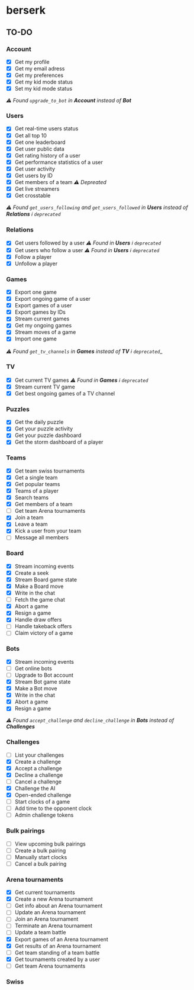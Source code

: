# berserk
## TO-DO
### Account
- [x] Get my profile
- [x] Get my email adress
- [x] Get my preferences
- [x] Get my kid mode status
- [x] Set my kid mode status

_:warning: Found `upgrade_to_bot` in **Account** instead of **Bot**_

### Users
- [x] Get real-time users status
- [x] Get all top 10
- [x] Get one leaderboard
- [x] Get user public data
- [x] Get rating history of a user
- [x] Get performance statistics of a user
- [x] Get user activity
- [x] Get users by ID
- [x] Get members of a team *:warning: Depreated*
- [x] Get live streamers
- [x] Get crosstable

_:warning: Found `get_users_following` and `get_users_followed` in **Users** instead of **Relations** :information_source: `deprecated`_

### Relations
- [x] Get users followed by a user _:warning: Found in **Users** :information_source: `deprecated`_
- [x] Get users who follow a user _:warning: Found in **Users** :information_source: `deprecated`_
- [x] Follow a player
- [x] Unfollow a player

### Games
- [x] Export one game
- [x] Export ongoing game of a user
- [x] Export games of a user
- [x] Export games by IDs
- [x] Stream current games
- [x] Get my ongoing games
- [x] Stream moves of a game
- [x] Import one game

_:warning: Found `get_tv_channels` in **Games** instead of **TV** :information_source: `deprecated`__

### TV
- [x] Get current TV games _:warning: Found in **Games** :information_source: `deprecated`_
- [x] Stream current TV game
- [x] Get best ongoing games of a TV channel

### Puzzles
- [x] Get the daily puzzle
- [x] Get your puzzle activity
- [x] Get your puzzle dashboard
- [x] Get the storm dashboard of a player

### Teams
- [x] Get team swiss tournaments
- [x] Get a single team
- [x] Get popular teams
- [x] Teams of a player
- [x] Search teams
- [x] Get members of a team
- [ ] Get team Arena tournaments
- [x] Join a team
- [x] Leave a team
- [x] Kick a user from your team
- [ ] Message all members

### Board
- [x] Stream incoming events
- [x] Create a seek
- [x] Stream Board game state
- [x] Make a Board move
- [x] Write in the chat
- [ ] Fetch the game chat
- [x] Abort a game
- [x] Resign a game
- [x] Handle draw offers
- [ ] Handle takeback offers
- [ ] Claim victory of a game

### Bots
- [x] Stream incoming events
- [ ] Get online bots
- [ ] Upgrade to Bot account
- [x] Stream Bot game state
- [x] Make a Bot move
- [x] Write in the chat
- [x] Abort a game
- [x] Resign a game

_:warning: Found `accept_challenge` and `decline_challenge` in **Bots** instead of **Challenges**_

### Challenges
- [ ] List your challenges
- [x] Create a challenge
- [x] Accept a challenge
- [x] Decline a challenge
- [ ] Cancel a challenge
- [x] Challenge the AI
- [x] Open-ended challenge
- [ ] Start clocks of a game
- [ ] Add time to the opponent clock
- [ ] Admin challenge tokens

### Bulk pairings
- [ ] View upcoming bulk pairings
- [ ] Create a bulk pairing
- [ ] Manually start clocks
- [ ] Cancel a bulk pairing

### Arena tournaments
- [x] Get current tournaments
- [x] Create a new Arena tournament
- [ ] Get info about an Arena tournament
- [ ] Update an Arena tournament
- [ ] Join an Arena tournament
- [ ] Terminate an Arena tournament
- [ ] Update a team battle
- [x] Export games of an Arena tournament
- [x] Get results of an Arena tournament
- [ ] Get team standing of a team battle
- [x] Get tournaments created by a user
- [ ] Get team Arena tournaments

### Swiss
